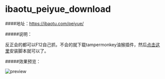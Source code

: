 # ibaotu_peiyue_download

####地址：https://ibaotu.com/peiyue/

#####说明：

反正会的都可以F12自己抓，不会的就下载tampermonkey油猴插件，然后[点击这里](https://semoz.github.io/ibaotu_peiyue_download/ibaotu_peiyue_download.user.js)安装脚本就可以了。

#####效果预览：

![preview](https://user-images.githubusercontent.com/17057917/40954252-57514cb6-68b6-11e8-8539-4aadfcb7626b.gif)

